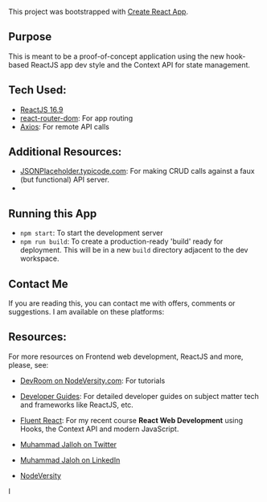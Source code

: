 This project was bootstrapped with [Create React App](https://github.com/facebook/create-react-app).

## Purpose 
This is meant to be a proof-of-concept application using the new hook-based ReactJS app dev style and the Context API for state management.


## Tech Used:
* [ReactJS 16.9](https://reactjs.org)
* [react-router-dom](https://www.npmjs.com/package/axios): For app routing
* [Axios](https://www.npmjs.com/package/axios): For  remote API calls


## Additional Resources:
* [JSONPlaceholder.typicode.com](https://JSONPlaceholder.typicode.com): For making CRUD calls against a faux (but functional) API server.
* 

## Running this App
* `npm start`: To start the development server
* `npm run build`: To create a production-ready 'build' ready for deployment. This will be in a new `build` directory adjacent to the dev workspace.

## Contact Me
If you are reading this, you can contact me with offers, comments or suggestions. I am available on these platforms:

## Resources:
For more resources on Frontend web development, ReactJS and more, please, see:
* [DevRoom on NodeVersity.com](https://nodeversity.com/dev): For tutorials
* [Developer Guides](https://nodeversity.com/versity/guides): For detailed developer guides on subject matter tech and frameworks like ReactJS, etc.
* [Fluent React](https://fluentreact.com): For my recent course **React Web Development** using Hooks, the Context API and modern JavaScript.

* [Muhammad Jalloh on Twitter](https://twitter.com/nodesultan)
* [Muhammad Jaloh on LinkedIn](https://linkedin.com/in/muhammadjalloh)
* [NodeVersity](https://nodeversity.com/)

I